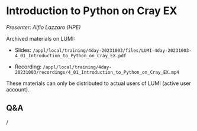 # Introduction to Python on Cray EX

*Presenter: Alfio Lazzaro (HPE)*

<!--
Course materials will be provided during and after the course.
-->

<!--
Temporary location of materials (for the lifetime of the training project):

-   Slides: `/project/project_465000644/Slides/HPE/12_Python_Frameworks.pdf`
-->

Archived materials on LUMI:

-   Slides: `/appl/local/training/4day-20231003/files/LUMI-4day-20231003-4_01_Introduction_to_Python_on_Cray_EX.pdf`

-   Recording: `/appl/local/training/4day-20231003/recordings/4_01_Introduction_to_Python_on_Cray_EX.mp4`

These materials can only be distributed to actual users of LUMI (active user account).


## Q&A

/
